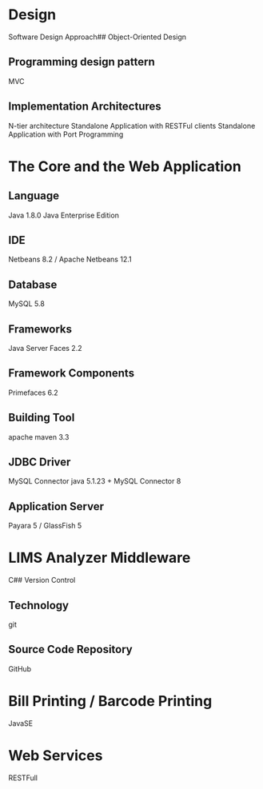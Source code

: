 # Design
Software Design Approach## 
Object-Oriented Design

## Programming design pattern
MVC

## Implementation Architectures
N-tier architecture
Standalone Application with RESTFul clients
Standalone Application with Port Programming

# The Core and the Web Application

## Language
Java 1.8.0
Java Enterprise Edition

## IDE
Netbeans 8.2 / Apache Netbeans 12.1

## Database
MySQL 5.8

## Frameworks
Java Server Faces 2.2

## Framework Components
Primefaces 6.2

## Building Tool
apache maven 3.3

## JDBC Driver
MySQL Connector java 5.1.23 + MySQL Connector 8

## Application Server
Payara 5 / GlassFish 5


# LIMS Analyzer Middleware
C## Version Control
## Technology
git

## Source Code Repository
GitHub

# Bill Printing / Barcode Printing
JavaSE

# Web Services
RESTFull





